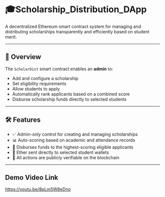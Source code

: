 # 🎓Scholarship_Distribution_DApp

A decentralized Ethereum smart contract system for managing and distributing scholarships transparently and efficiently based on student merit.

---

## 🚀 Overview

The `ScholarDist` smart contract enables an **admin** to:

- Add and configure a scholarship
- Set eligibility requirements
- Allow students to apply
- Automatically rank applicants based on a combined score
- Disburse scholarship funds directly to selected students

---

## 🛠️ Features

- ✅ Admin-only control for creating and managing scholarships
- 📊 Auto-scoring based on academic and attendance records
- 🎯 Disburses funds to the highest-scoring eligible applicants
- 💸 Ether sent directly to selected student wallets
- 📜 All actions are publicly verifiable on the blockchain

---
## Demo Video Link
https://youtu.be/8pLm5W8eDno


